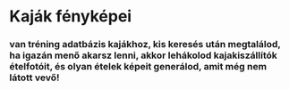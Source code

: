 # Kaják fényképei
### van tréning adatbázis kajákhoz, kis keresés után megtalálod, ha igazán menő akarsz lenni, akkor lehákolod kajakiszállítók ételfotóit, és olyan ételek képeit generálod, amit még nem látott vevő!
